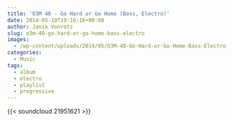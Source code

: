 ```yaml
---
title: 'O3M 40 - Go Hard or Go Home (Bass, Electro)'
date: 2014-05-10T19:16:16+00:00
author: Janik Vonrotz
slug: o3m-40-go-hard-or-go-home-bass-electro
images:
  - /wp-content/uploads/2014/05/O3M-40-Go-Hard-or-Go-Home-Bass-Electro.jpg
categories:
  - Music
tags:
  - album
  - electro
  - playlist
  - progressive
---
```

{{< soundcloud 21951621 >}}